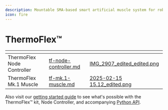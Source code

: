 ```yaml
---
description: Mountable SMA-based smart artificial muscle system for robotics.
icon: fire
---
```


# ThermoFlex™

<table data-view="cards"><thead><tr><th></th><th data-hidden data-card-target data-type="content-ref"></th><th data-hidden data-card-cover data-type="files"></th></tr></thead><tbody><tr><td>ThermoFlex Node Controller</td><td><a href="tf-node-controller.md">tf-node-controller.md</a></td><td><a href="../../.gitbook/assets/IMG_2907_edited_edited.png">IMG_2907_edited_edited.png</a></td></tr><tr><td>ThermoFlex Mk.1 Muscle</td><td><a href="tf-mk.1-muscle.md">tf-mk.1-muscle.md</a></td><td><a href="../../.gitbook/assets/2025-02-15 15.12_edited.png">2025-02-15 15.12_edited.png</a></td></tr></tbody></table>



Also visit our [getting started guide](../../tutorials/thermoflex-tm/getting-started-with-our-evaluation-kit.md) to see what's possible with the ThermoFlex™ kit, Node Controller, and accompanying [Python API](../../software/thermoflex-tm-python-api.md).

<figure><img src="../../.gitbook/assets/1 (1).png" alt=""><figcaption></figcaption></figure>
